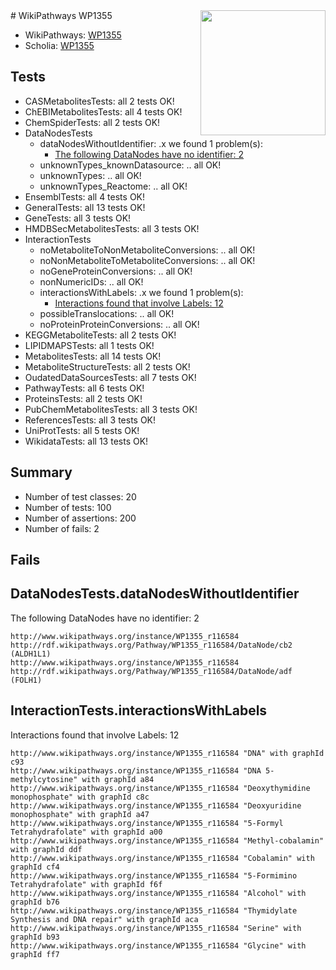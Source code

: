 <img style="float: right; width: 200px" src="https://upload.wikimedia.org/wikipedia/commons/thumb/8/83/Wplogo_with_text_500.png/640px-Wplogo_with_text_500.png" />
# WikiPathways WP1355

* WikiPathways: [WP1355](https://new.wikipathways.org/pathways/WP1355)
* Scholia: [WP1355](https://scholia.toolforge.org/wikipathways/WP1355)
## Tests
* CASMetabolitesTests: all 2 tests OK!
* ChEBIMetabolitesTests: all 4 tests OK!
* ChemSpiderTests: all 2 tests OK!
* DataNodesTests
    * dataNodesWithoutIdentifier: .x we found 1 problem(s):
        * [The following DataNodes have no identifier: 2](#d2d32fa1)
    * unknownTypes_knownDatasource: .. all OK!
    * unknownTypes: .. all OK!
    * unknownTypes_Reactome: .. all OK!
* EnsemblTests: all 4 tests OK!
* GeneralTests: all 13 tests OK!
* GeneTests: all 3 tests OK!
* HMDBSecMetabolitesTests: all 3 tests OK!
* InteractionTests
    * noMetaboliteToNonMetaboliteConversions: .. all OK!
    * noNonMetaboliteToMetaboliteConversions: .. all OK!
    * noGeneProteinConversions: .. all OK!
    * nonNumericIDs: .. all OK!
    * interactionsWithLabels: .x we found 1 problem(s):
        * [Interactions found that involve Labels: 12](#fe97a8ba)
    * possibleTranslocations: .. all OK!
    * noProteinProteinConversions: .. all OK!
* KEGGMetaboliteTests: all 2 tests OK!
* LIPIDMAPSTests: all 1 tests OK!
* MetabolitesTests: all 14 tests OK!
* MetaboliteStructureTests: all 2 tests OK!
* OudatedDataSourcesTests: all 7 tests OK!
* PathwayTests: all 6 tests OK!
* ProteinsTests: all 2 tests OK!
* PubChemMetabolitesTests: all 3 tests OK!
* ReferencesTests: all 3 tests OK!
* UniProtTests: all 5 tests OK!
* WikidataTests: all 13 tests OK!


## Summary

* Number of test classes: 20
* Number of tests: 100
* Number of assertions: 200
* Number of fails: 2

## Fails

<a name="d2d32fa1" />

## DataNodesTests.dataNodesWithoutIdentifier

The following DataNodes have no identifier: 2
```
http://www.wikipathways.org/instance/WP1355_r116584 http://rdf.wikipathways.org/Pathway/WP1355_r116584/DataNode/cb2 (ALDH1L1)
http://www.wikipathways.org/instance/WP1355_r116584 http://rdf.wikipathways.org/Pathway/WP1355_r116584/DataNode/adf (FOLH1)
```

<a name="fe97a8ba" />

## InteractionTests.interactionsWithLabels

Interactions found that involve Labels: 12
```
http://www.wikipathways.org/instance/WP1355_r116584 "DNA" with graphId c93
http://www.wikipathways.org/instance/WP1355_r116584 "DNA 5-methylcytosine" with graphId a84
http://www.wikipathways.org/instance/WP1355_r116584 "Deoxythymidine monophosphate" with graphId c8c
http://www.wikipathways.org/instance/WP1355_r116584 "Deoxyuridine monophosphate" with graphId a47
http://www.wikipathways.org/instance/WP1355_r116584 "5-Formyl Tetrahydrafolate" with graphId a00
http://www.wikipathways.org/instance/WP1355_r116584 "Methyl-cobalamin" with graphId ddf
http://www.wikipathways.org/instance/WP1355_r116584 "Cobalamin" with graphId cf4
http://www.wikipathways.org/instance/WP1355_r116584 "5-Formimino Tetrahydrafolate" with graphId f6f
http://www.wikipathways.org/instance/WP1355_r116584 "Alcohol" with graphId b76
http://www.wikipathways.org/instance/WP1355_r116584 "Thymidylate Synthesis and DNA repair" with graphId aca
http://www.wikipathways.org/instance/WP1355_r116584 "Serine" with graphId b93
http://www.wikipathways.org/instance/WP1355_r116584 "Glycine" with graphId ff7
```

